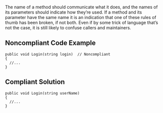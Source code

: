 The name of a method should communicate what it does, and the names of its parameters should indicate how they’re used. If a method and its parameter have the same name it is an indication that one of these rules of thumb has been broken, if not both. Even if by some trick of language that’s not the case, it is still likely to confuse callers and maintainers.
 
## Noncompliant Code Example

    public void Login(string login)  // Noncompliant
    {
      //...
    }

## Compliant Solution

    public void Login(string userName)
    {
      //...
    }